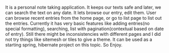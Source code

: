 It is a personal note taking application. It keeps our texts safe and later, we can search the text on any date. It lets browse our entry, edit them. User can browse recent entries from the home page, or go to list page to list out the entries. Currently it has very basic features like adding entries(no special formatting), searching, list with pagination(contextual based on date of entry). Still there might be inconsistencies with different pages and I did not try things like sitemesh or tiles to give a theme. It can be used as a starting spring, hibernate project on this topic. So Enjoy.